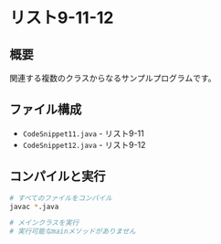 # リスト9-11-12

## 概要
関連する複数のクラスからなるサンプルプログラムです。

## ファイル構成
- `CodeSnippet11.java` - リスト9-11
- `CodeSnippet12.java` - リスト9-12

## コンパイルと実行
```bash
# すべてのファイルをコンパイル
javac *.java

# メインクラスを実行
# 実行可能なmainメソッドがありません
```
